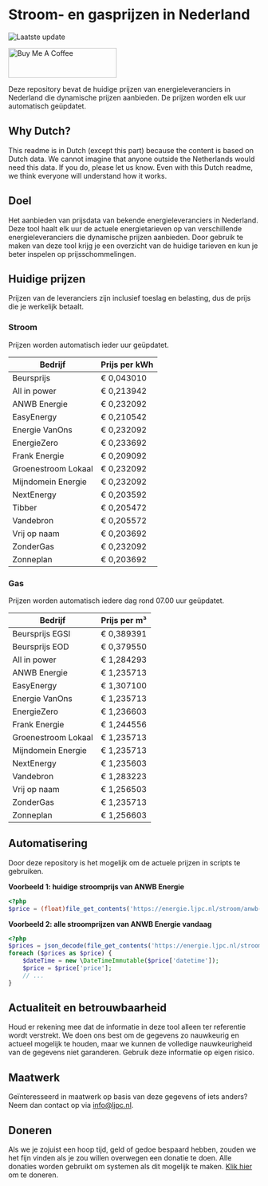 # Stroom- en gasprijzen in Nederland

![Laatste update](https://img.shields.io/badge/laatste%20update-2024--08--13%2012%3A00%20CET-brightgreen)

<a href="https://www.buymeacoffee.com/Lars-" target="_blank"><img src="https://cdn.buymeacoffee.com/buttons/v2/default-orange.png" alt="Buy Me A Coffee" height="60" style="height: 60px !important;width: 217px !important;" ></a>

Deze repository bevat de huidige prijzen van energieleveranciers in Nederland die dynamische prijzen aanbieden. De prijzen worden elk uur automatisch geüpdatet.

## Why Dutch?

This readme is in Dutch (except this part) because the content is based on Dutch data. We cannot imagine that anyone outside the Netherlands would need this data. If you do, please let us know. Even with this Dutch readme, we think
everyone will understand how it works.

## Doel

Het aanbieden van prijsdata van bekende energieleveranciers in Nederland. Deze tool haalt elk uur de actuele energietarieven op van verschillende energieleveranciers die dynamische prijzen aanbieden. Door gebruik te maken van deze tool
krijg je een overzicht van de huidige tarieven en kun je beter inspelen op prijsschommelingen.

## Huidige prijzen

Prijzen van de leveranciers zijn inclusief toeslag en belasting, dus de prijs die je werkelijk betaalt.

### Stroom

Prijzen worden automatisch ieder uur geüpdatet.

 Bedrijf | Prijs per kWh 
---------|---------------
Beursprijs | € 0,043010
All in power | € 0,213942
ANWB Energie | € 0,232092
EasyEnergy | € 0,210542
Energie VanOns | € 0,232092
EnergieZero | € 0,233692
Frank Energie | € 0,209092
Groenestroom Lokaal | € 0,232092
Mijndomein Energie | € 0,232092
NextEnergy | € 0,203592
Tibber | € 0,205472
Vandebron | € 0,205572
Vrij op naam | € 0,203692
ZonderGas | € 0,232092
Zonneplan | € 0,203692


### Gas

Prijzen worden automatisch iedere dag rond 07.00 uur geüpdatet.

 Bedrijf | Prijs per m³ 
---------|--------------
Beursprijs EGSI | € 0,389391
Beursprijs EOD | € 0,379550
All in power | € 1,284293
ANWB Energie | € 1,235713
EasyEnergy | € 1,307100
Energie VanOns | € 1,235713
EnergieZero | € 1,236603
Frank Energie | € 1,244556
Groenestroom Lokaal | € 1,235713
Mijndomein Energie | € 1,235713
NextEnergy | € 1,235603
Vandebron | € 1,283223
Vrij op naam | € 1,256503
ZonderGas | € 1,235713
Zonneplan | € 1,256603


## Automatisering

Door deze repository is het mogelijk om de actuele prijzen in scripts te gebruiken.

**Voorbeeld 1: huidige stroomprijs van ANWB Energie**

```php
<?php
$price = (float)file_get_contents('https://energie.ljpc.nl/stroom/anwb-energie-nu.txt');

```

**Voorbeeld 2: alle stroomprijzen van ANWB Energie vandaag**

```php
<?php
$prices = json_decode(file_get_contents('https://energie.ljpc.nl/stroom/all-in-power-vandaag.json'),true);
foreach ($prices as $price) {
    $dateTime = new \DateTimeImmutable($price['datetime']);
    $price = $price['price'];
    // ...
}
```

## Actualiteit en betrouwbaarheid

Houd er rekening mee dat de informatie in deze tool alleen ter referentie wordt verstrekt. We doen ons best om de gegevens zo nauwkeurig en actueel mogelijk te houden, maar we kunnen de volledige nauwkeurigheid van de gegevens niet
garanderen. Gebruik deze informatie op eigen risico.

## Maatwerk

Geïnteresseerd in maatwerk op basis van deze gegevens of iets anders? Neem dan contact op
via [info@ljpc.nl](mailto:info@ljpc.nl?subject=Energie%20prijzen).

## Doneren

Als we je zojuist een hoop tijd, geld of gedoe bespaard hebben, zouden we het fijn vinden als je zou willen overwegen een
donatie te doen. Alle donaties worden gebruikt om systemen als dit mogelijk te
maken. [Klik hier](https://www.buymeacoffee.com/Lars-) om te doneren.
